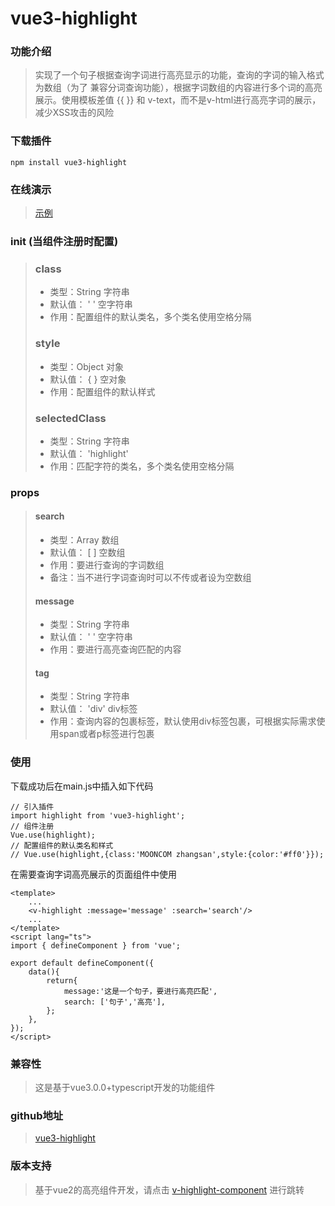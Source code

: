 # vue3-highlight

### 功能介绍
> 实现了一个句子根据查询字词进行高亮显示的功能，查询的字词的输入格式为数组（为了
> 兼容分词查询功能），根据字词数组的内容进行多个词的高亮展示。使用模板差值 {{ }} 和
> v-text，而不是v-html进行高亮字词的展示，减少XSS攻击的风险

### 下载插件
```
npm install vue3-highlight
```

### 在线演示
> [示例](https://mooncom.github.io/vue3-highlight/dist/)

### init (当组件注册时配置)
> ### class
> * 类型：String 字符串
> * 默认值： ' ' 空字符串
> * 作用：配置组件的默认类名，多个类名使用空格分隔
> ### style
> * 类型：Object 对象
> * 默认值： { } 空对象
> * 作用：配置组件的默认样式
> ### selectedClass
> * 类型：String 字符串
> * 默认值： 'highlight'
> * 作用：匹配字符的类名，多个类名使用空格分隔

### props
> #### search
> * 类型：Array 数组
> * 默认值： [ ] 空数组
> * 作用：要进行查询的字词数组
> * 备注：当不进行字词查询时可以不传或者设为空数组
> #### message
> * 类型：String 字符串 
> * 默认值： ' ' 空字符串
> * 作用：要进行高亮查询匹配的内容
> #### tag
> * 类型：String 字符串 
> * 默认值： 'div' div标签
> * 作用：查询内容的包裹标签，默认使用div标签包裹，可根据实际需求使用span或者p标签进行包裹

### 使用
下载成功后在main.js中插入如下代码
```
// 引入插件
import highlight from 'vue3-highlight';
// 组件注册
Vue.use(highlight);
// 配置组件的默认类名和样式
// Vue.use(highlight,{class:'MOONCOM zhangsan',style:{color:'#ff0'}});
```
在需要查询字词高亮展示的页面组件中使用
```
<template>
    ...
    <v-highlight :message='message' :search='search'/>
    ...
</template>
<script lang="ts">
import { defineComponent } from 'vue';

export default defineComponent({
    data(){
        return{
            message:'这是一个句子，要进行高亮匹配',
            search: ['句子','高亮'],
        };
    },
});
</script>
```

### 兼容性
> 这是基于vue3.0.0+typescript开发的功能组件

### github地址
> [vue3-highlight](https://github.com/MOONCOM/vue3-highlight)

### 版本支持
> 基于vue2的高亮组件开发，请点击 [v-highlight-component](https://github.com/MOONCOM/v-highlight-component) 进行跳转
